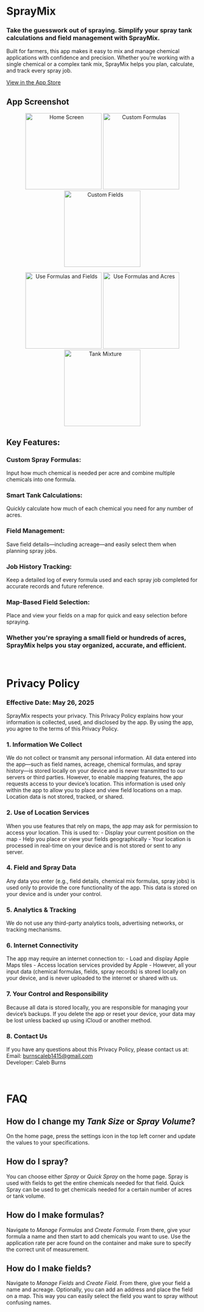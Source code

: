 # SprayMix
### Take the guesswork out of spraying. Simplify your spray tank calculations and field management with SprayMix.

 Built for farmers, this app makes it easy to mix and manage chemical applications with confidence and precision. Whether you're working with a single chemical or a complex tank mix, SprayMix helps you plan, calculate, and track every spray job.

 [View in the App Store](https://apps.apple.com/us/app/spraymix/id6744618752)

## App Screenshot

<p align="center">
  <img src="assets/BuiltForFarmers.png" alt="Home Screen" width="200"/>
  <img src="assets/CustomFormulas.png" alt="Custom Formulas" width="200"/>
  <img src="assets/CustomFields.png" alt="Custom Fields" width="200"/>
</p>
<p align="center">
  <img src="assets/ChooseFormulaField.png" alt="Use Formulas and Fields" width="200"/>
  <img src="assets/AcresTankVolume.png" alt="Use Formulas and Acres" width="200"/>
  <img src="assets/AllInformationYouNeed.png" alt="Tank Mixture" width="200"/>
</p>

## Key Features:

### Custom Spray Formulas:
Input how much chemical is needed per acre and combine multiple chemicals into one formula.

### Smart Tank Calculations:
Quickly calculate how much of each chemical you need for any number of acres.

### Field Management:
Save field details—including acreage—and easily select them when planning spray jobs.

### Job History Tracking:
Keep a detailed log of every formula used and each spray job completed for accurate records and future reference.

### Map-Based Field Selection:
Place and view your fields on a map for quick and easy selection before spraying.

### Whether you're spraying a small field or hundreds of acres, SprayMix helps you stay organized, accurate, and efficient.

<br>

# Privacy Policy
### Effective Date: May 26, 2025

SprayMix respects your privacy. This Privacy Policy explains how your information is collected, used, and disclosed by the app. By using the app, you agree to the terms of this Privacy Policy.

### 1. Information We Collect
We do not collect or transmit any personal information. All data entered into the app—such as field names, acreage, chemical formulas, and spray history—is stored locally on your device and is never transmitted to our servers or third parties. However, to enable mapping features, the app requests access to your device’s location. This information is used only within the app to allow you to place and view field locations on a map. Location data is not stored, tracked, or shared.

### 2. Use of Location Services
When you use features that rely on maps, the app may ask for permission to access your location. This is used to:
    - Display your current position on the map
    - Help you place or view your fields geographically
    - Your location is processed in real-time on your device and is not stored or sent to any server.

### 4. Field and Spray Data
Any data you enter (e.g., field details, chemical mix formulas, spray jobs) is used only to provide the core functionality of the app. This data is stored on your device and is under your control.

### 5. Analytics & Tracking
We do not use any third-party analytics tools, advertising networks, or tracking mechanisms.

### 6. Internet Connectivity
The app may require an internet connection to:
    - Load and display Apple Maps tiles
    - Access location services provided by Apple
    - However, all your input data (chemical formulas, fields, spray records) is stored locally on your device, and is never uploaded to the internet or shared with us.

### 7. Your Control and Responsibility
Because all data is stored locally, you are responsible for managing your device’s backups. If you delete the app or reset your device, your data may be lost unless backed up using iCloud or another method.

### 8. Contact Us
If you have any questions about this Privacy Policy, please contact us at:
<br>
Email: burnscaleb1415@gmail.com
<br>
Developer: Caleb Burns

<br>

# FAQ
<p>
  <h2>
    How do I change my <em>Tank Size</em> or <em>Spray Volume</em>?
  </h2>
    On the home page, press the settings icon in the top left corner and update the values to your specifications.
</p>

<p>
  <h2>
    How do I spray?
  </h2>
  You can choose either <em>Spray</em> or <em>Quick Spray</em> on the home page. Spray is used with fields to get the entire chemicals needed for that field. Quick Spray can be used to get chemicals needed for a certain number of acres or tank volume.
</p>
  
  <h2>
    How do I make formulas?
  </h2>
  Navigate to <em>Manage Formulas</em> and <em>Create Formula</em>. From there, give your formula a name and then start to add chemicals you want to use. Use the application rate per acre found on the container and make sure to specify the correct unit of measurement.
</p>

<p>
  <h2>
    How do I make fields?
  </h2>
  Navigate to <em>Manage Fields</em> and <em>Create Field</em>. From there, give your field a name and acreage. Optionally, you can add an address and place the field on a map. This way you can easily select the field you want to spray without confusing names.
</p>
